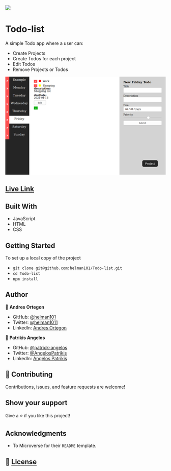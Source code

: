![](https://img.shields.io/badge/Microverse-blueviolet)

# Todo-list

A simple Todo app where a user can:
- Create Projects
- Create Todos for each project
- Edit Todos
- Remove Projects or Todos

![](./scrn/todo.png)

## [Live Link](https://helman101.github.io/Todo-list/)

## Built With

- JavaScript
- HTML
- CSS

## Getting Started

To set up a local copy of the project

- `git clone git@github.com:helman101/Todo-list.git`
- `cd Todo-list`
- `npm install`

## Author

👤 **Andres Ortegon**

- GitHub: [@helman101](https://github.com/helman101)
- Twitter: [@helman1011](https://twitter.com/Helman1011)
- LinkedIn: [Andres Ortegon](https://www.linkedin.com/in/helman101/)


👤 **Patrikis Angelos**

- GitHub: [@patrick-angelos](https://github.com/patrick-angelos)
- Twitter: [@AngelosPatrikis](https://twitter.com/AngelosPatrikis)
- LinkedIn: [Angelos Patrikis](https://www.linkedin.com/in/angelos-patrikis-a590a61b5/)

## 🤝 Contributing

Contributions, issues, and feature requests are welcome!

## Show your support

Give a ⭐️ if you like this project!

## Acknowledgments

- To Microverse for their `README` template.

## 📝 [License](LICENSE)
